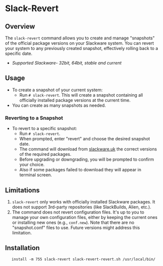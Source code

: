 # Slack-Revert

## Overview
The `slack-revert` command allows you to create and manage "snapshots" of the official package versions on your Slackware system. You can revert your system to any previously created snapshot, effectively rolling back to a specific date.
- *Supported Slackware- 32bit, 64bit, stable and current*

## Usage
- To create a snapshot of your current system:
  - Run `# slack-revert`. This will create a snapshot containing all officially installed package versions at the current time.
- You can create as many snapshots as needed.

### Reverting to a Snapshot
- To revert to a specific snapshot:
  - Run `# slack-revert`.
  - When prompted, enter "revert" and choose the desired snapshot date.
  - The command will download from [slackware.uk](https://slackware.uk/cumulative/) the correct versions of the required packages.
  - Before upgrading or downgrading, you will be prompted to confirm your choice.
  - Also if some packages failed to download  they will appear in terminal screen. 

## Limitations
1. `slack-revert` only works with officially installed Slackware packages. It does not support 3rd-party repositories (like SlackBuilds, Alien, etc.).
2. The command does not revert configuration files. It's up to you to manage your own configuration files, either by keeping the current ones or installing new ones (e.g., `conf.new`). Note that there are no "snapshot.conf" files to use. Future versions might address this limitation.

## Installation

```
   install -m 755 slack-revert slack-revert-revert.sh /usr/local/bin/
  ```
